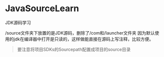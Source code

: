 # JavaSourceLearn

JDK源码学习

/source文件夹下放置的是JDK源码，删除了/com和/launcher文件夹
因为默认使用的jdk在编译器中打开是只读的，这样做能直接在源码上写注释，比较方便。

> 要注意将项目SDKs的Sourcepath配置成项目的source目录
